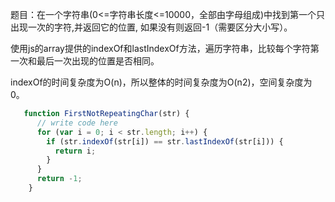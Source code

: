 

题目：在一个字符串(0<=字符串长度<=10000，全部由字母组成)中找到第一个只出现一次的字符,并返回它的位置, 如果没有则返回-1（需要区分大小写）。


使用js的array提供的indexOf和lastIndexOf方法，遍历字符串，比较每个字符第一次和最后一次出现的位置是否相同。

indexOf的时间复杂度为O(n)，所以整体的时间复杂度为O(n2)，空间复杂度为0。
```js
   function FirstNotRepeatingChar(str) {
      // write code here
      for (var i = 0; i < str.length; i++) {
        if (str.indexOf(str[i]) == str.lastIndexOf(str[i])) {
          return i;
        }
      }
      return -1;
    }
```